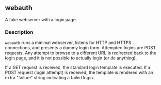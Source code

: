 ## webauth

A fake webserver with a login page.

### Description

`webauth` runs a minimal webserver, listens for HTTP and HTTPS connections,
and presents a dummy login form. Attempted logins are POST requests. Any
attempt to browse to a different URL is redirected back to the login page,
and it is not possible to actually login (or do anything).

If a GET request is received, the standard login template is executed. If
a POST request (login attempt) is received, the template is rendered with
an extra "failure" string indicating a failed login.
